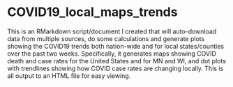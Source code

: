 # COVID19_local_maps_trends
This is an RMarkdown script/document I created that will auto-download data from multiple sources, do some calculations and generate plots showing the COVID19 trends both nation-wide and for local states/counties over the past two weeks.  Specifically, it generates maps showing COVID death and case rates for the United States and for MN and WI, and dot plots with trendlines showing how COVID case rates are changing locally.  This is all output to an HTML file for easy viewing.
